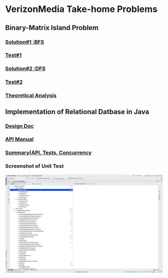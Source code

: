 # VerizonMedia Take-home Problems

## Binary-Matrix Island Problem
### [Solution#1 :BFS](src/binary_island/SolutionBFS.java)
### [Test#1](src/binary_island/TestSolutionBFS.java)
### [Solution#2 :DFS](src/binary_island/SolutionDFS.java)
### [Test#2](src/binary_island/TestSolutionDFS.java)
### [Theoretical Analysis](files/Analysis_binary_island.md)


## Implementation of Relational Datbase in Java
### [Design Doc](files/DB_Design_Doc.md)

### [API Manual](files/DB_API_Manual.md)

### [Summary(API, Tests, Concurrency](files/DB_Summary.md)

### Screenshot of Unit Test
![Unit Test](/files/screenshot-test.png?raw=true "demo")
